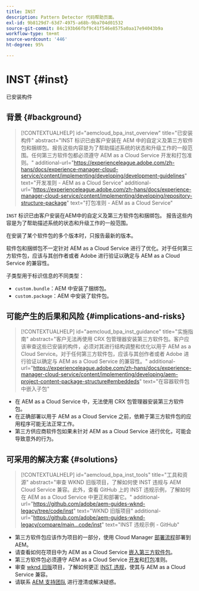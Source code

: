 ```yaml
---
title: INST
description: Pattern Detector 代码帮助页面。
exl-id: 9b8129d7-63d7-4975-a68b-9ba704d01532
source-git-commit: 84c193b66fbf9c41f546e8575a0aa17e94043b9a
workflow-type: tm+mt
source-wordcount: '446'
ht-degree: 95%

---
```


# INST {#inst}

已安装构件

## 背景 {#background}

>[!CONTEXTUALHELP]
>id="aemcloud_bpa_inst_overview"
>title="已安装构件"
>abstract="INST 标识已由客户安装在 AEM 中的自定义及第三方软件包和捆绑包。报告这些内容是为了帮助描述系统的状态和升级工作的一般范围。任何第三方软件包都必须遵守 AEM as a Cloud Service 开发和打包准则。"
>additional-url="https://experienceleague.adobe.com/zh-hans/docs/experience-manager-cloud-service/content/implementing/developing/development-guidelines" text="开发准则 - AEM as a Cloud Service"
>additional-url="https://experienceleague.adobe.com/zh-hans/docs/experience-manager-cloud-service/content/implementing/developing/repository-structure-package" text="打包准则 - AEM as a Cloud Service"

`INST`  标识已由客户安装在AEM中的自定义及第三方软件包和捆绑包。 报告这些内容是为了帮助描述系统的状态和升级工作的一般范围。

在安装了某个软件包的多个版本时，只报告最新的版本。

软件包和捆绑包不一定针对 AEM as a Cloud Service 进行了优化。对于任何第三方软件包，应该与其创作者或者 Adobe 进行验证以确定与 AEM as a Cloud Service 的兼容性。

子类型用于标识信息的不同类型：

* `custom.bundle`：AEM 中安装了捆绑包。
* `custom.package`：AEM 中安装了软件包。

## 可能产生的后果和风险 {#implications-and-risks}

>[!CONTEXTUALHELP]
>id="aemcloud_bpa_inst_guidance"
>title="实施指南"
>abstract="客户无法再使用 CRX 包管理器安装第三方软件包。客户应该审查这些已安装的构件，必须对其进行结构调整和优化以用于 AEM as a Cloud Service。对于任何第三方软件包，应该与其创作者或者 Adobe 进行验证以确定与 AEM as a Cloud Service 的兼容性。"
>additional-url="https://experienceleague.adobe.com/zh-hans/docs/experience-manager-cloud-service/content/implementing/developing/aem-project-content-package-structure#embeddeds" text="在容器软件包中嵌入子包"


* 在 AEM as a Cloud Service 中，无法使用 CRX 包管理器安装第三方软件包。
* 在正确部署以用于 AEM as a Cloud Service 之前，依赖于第三方软件包的应用程序可能无法正常工作。
* 第三方供应商软件包如果未针对 AEM as a Cloud Service 进行优化，可能会导致意外的行为。

## 可采用的解决方案 {#solutions}

>[!CONTEXTUALHELP]
>id="aemcloud_bpa_inst_tools"
>title="工具和资源"
>abstract="审查 WKND 旧版项目，了解如何使 INST 违规与 AEM Cloud Service 兼容。此外，查看 GitHub 上的 INST 违规示例，了解如何在 AEM as a Cloud Service 中更正和部署它。"
>additional-url="https://github.com/adobe/aem-guides-wknd-legacy/tree/code/inst" text="WKND 旧版项目"
>additional-url="https://github.com/adobe/aem-guides-wknd-legacy/compare/main...code/inst" text="INST 违规示例 - GitHub"

* 第三方软件包应该作为项目的一部分，使用 Cloud Manager [部署流程](https://experienceleague.adobe.com/en/docs/experience-manager-cloud-service/content/implementing/using-cloud-manager/deploy-code#deployment-process)部署到 AEM。
* 请查看如何在项目中为 AEM as a Cloud Service [嵌入第三方软件包](https://experienceleague.adobe.com/en/docs/experience-manager-cloud-service/content/implementing/developing/aem-project-content-package-structure#embedding-3rd-party-packages)。
* 第三方软件包必须遵守 AEM as a Cloud Service [开发](https://experienceleague.adobe.com/zh-hans/docs/experience-manager-cloud-service/content/implementing/developing/development-guidelines)和[打包](https://experienceleague.adobe.com/zh-hans/docs/experience-manager-cloud-service/content/implementing/developing/repository-structure-package)准则。
* 审查 [wknd 旧版](https://github.com/adobe/aem-guides-wknd-legacy/tree/code/inst)项目，了解如何更正 [INST 违规](https://github.com/adobe/aem-guides-wknd-legacy/compare/main...code/inst)，使其与 AEM as a Cloud Service 兼容。
* 请联系 [AEM 支持团队](https://helpx.adobe.com/cn/enterprise/using/support-for-experience-cloud.html) 进行澄清或解决疑惑。
